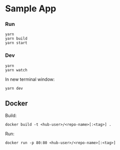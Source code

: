 # Sample App

### Run

```
yarn
yarn build
yarn start
```

### Dev

```
yarn
yarn watch
```

In new terminal window:

```
yarn dev
```

## Docker

Build:

```
docker build -t <hub-user>/<repo-name>[:<tag>] .
```

Run:

```
docker run -p 80:80 <hub-user>/<repo-name>[:<tag>]
```
